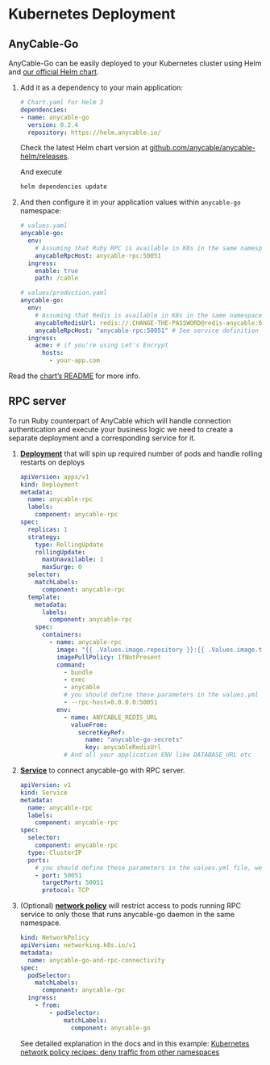 # Kubernetes Deployment

## AnyCable-Go

AnyCable-Go can be easily deployed to your Kubernetes cluster using Helm and [our official Helm chart][anycable-helm].

 1. Add it as a dependency to your main application:

    ```yaml
    # Chart.yaml for Helm 3
    dependencies:
    - name: anycable-go
      version: 0.2.4
      repository: https://helm.anycable.io/
    ```

    Check the latest Helm chart version at [github.com/anycable/anycable-helm/releases](https://github.com/anycable/anycable-helm/releases).

    And execute

    ```sh
    helm dependencies update
    ```

 1. And then configure it in your application values within `anycable-go` namespace:

    ```yaml
    # values.yaml
    anycable-go:
      env:
        # Assuming that Ruby RPC is available in K8s in the same namespace as anycable-rpc service (see next chapter)
        anycableRpcHost: anycable-rpc:50051
      ingress:
        enable: true
        path: /cable

    # values/production.yaml
    anycable-go:
      env:
        # Assuming that Redis is available in K8s in the same namespace as redis-anycable service
        anycableRedisUrl: redis://:CHANGE-THE-PASSWORD@redis-anycable:6379/0
        anycableRpcHost: "anycable-rpc:50051" # See service definition for RPC server
      ingress:
        acme: # if you're using Let's Encrypt
          hosts:
            - your-app.com
    ```

Read the [chart’s README][anycable-helm] for more info.

## RPC server

To run Ruby counterpart of AnyCable which will handle connection authentication and execute your business logic we need to create a separate deployment and a corresponding service for it.

 1. [**Deployment**](https://kubernetes.io/docs/concepts/workloads/controllers/deployment/) that will spin up required number of pods and handle rolling restarts on deploys

    ```yaml
    apiVersion: apps/v1
    kind: Deployment
    metadata:
      name: anycable-rpc
      labels:
        component: anycable-rpc
    spec:
      replicas: 1
      strategy:
        type: RollingUpdate
        rollingUpdate:
          maxUnavailable: 1
          maxSurge: 0
      selector:
        matchLabels:
          component: anycable-rpc
      template:
        metadata:
          labels:
            component: anycable-rpc
        spec:
          containers:
            - name: anycable-rpc
              image: "{{ .Values.image.repository }}:{{ .Values.image.tag }}"
              imagePullPolicy: IfNotPresent
              command:
                - bundle
                - exec
                - anycable
                # you should define these parameters in the values.yml file, we give them here directly for readability
                - --rpc-host=0.0.0.0:50051
              env:
                - name: ANYCABLE_REDIS_URL
                  valueFrom:
                    secretKeyRef:
                      name: "anycable-go-secrets"
                      key: anycableRedisUrl
                # And all your application ENV like DATABASE_URL etc
    ```

 1. [**Service**](https://kubernetes.io/docs/concepts/services-networking/service/) to connect anycable-go with RPC server.

    ```yaml
    apiVersion: v1
    kind: Service
    metadata:
      name: anycable-rpc
      labels:
        component: anycable-rpc
    spec:
      selector:
        component: anycable-rpc
      type: ClusterIP
      ports:
        # you should define these parameters in the values.yml file, we give them here directly for readability
        - port: 50051
          targetPort: 50051
          protocol: TCP
    ```

 1. (Optional) [**network policy**](https://kubernetes.io/docs/concepts/services-networking/network-policies/) will restrict access to pods running RPC service to only those that runs anycable-go daemon in the same namespace.

    ```yaml
    kind: NetworkPolicy
    apiVersion: networking.k8s.io/v1
    metadata:
      name: anycable-go-and-rpc-connectivity
    spec:
      podSelector:
        matchLabels:
          component: anycable-rpc
      ingress:
        - from:
            - podSelector:
                matchLabels:
                  component: anycable-go
    ```

    See detailed explanation in the docs and in this example: [Kubernetes network policy recipes: deny traffic from other namespaces](https://github.com/ahmetb/kubernetes-network-policy-recipes/blob/60f5b12f274472901ce79463ce0ba3a8f98b9a48/04-deny-traffic-from-other-namespaces.md)

[anycable-helm]: https://github.com/anycable/anycable-helm/ "Helm charts for installing any cables into a Kubernetes cluster"
